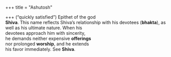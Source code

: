+++
title = "Ashutosh"

+++
(“quickly satisfied”) Epithet of the god  
**Shiva**. This name reflects Shiva’s relationship with his devotees (**bhakta**), as  
well as his ultimate nature. When his  
devotees approach him with sincerity,  
he demands neither expensive **offerings**  
nor prolonged **worship**, and he extends  
his favor immediately. See **Shiva**.
